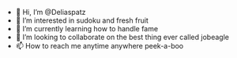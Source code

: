 - 👋 Hi, I’m @Deliaspatz
- 👀 I’m interested in sudoku and fresh fruit
- 🌱 I’m currently learning how to handle fame
- 💞️ I’m looking to collaborate on the best thing ever called jobeagle
- 📫 How to reach me anytime anywhere peek-a-boo

<!---
Deliaspatz/Deliaspatz is a ✨ special ✨ repository because its `README.md` (this file) appears on your GitHub profile.
You can click the Preview link to take a look at your changes.
--->
